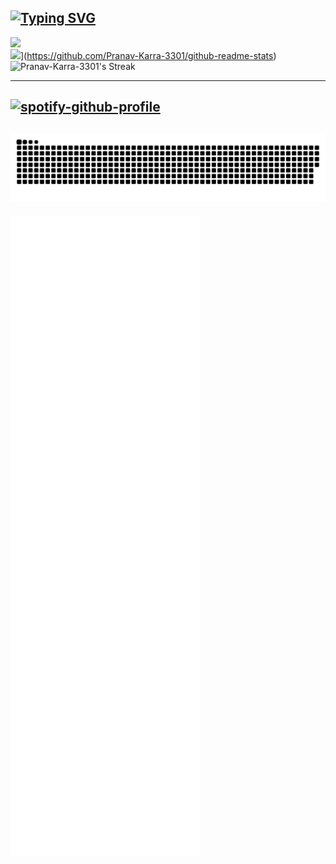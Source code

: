 [![Typing SVG](https://readme-typing-svg.demolab.com?font=Oswald&size=30&duration=3000&pause=70&color=009C4A&center=true&vCenter=true&multiline=true&repeat=false&random=false&width=650&height=200&lines=Hello!+My+name+is+Pranav+Karra;Welcome+to+my+Github+profile+%F0%9F%91%8B)](https://git.io/typing-svg)
---

[![](https://github-readme-stats.vercel.app/api?username=Pranav-Karra-3301&theme=transparent&show_icons=true&include_all_commits=true&hide_border=false&count_private=true&hide_title=false&hide_rank=true&icon_color=#00CCFF&title_color=#00CCFF&card_width=100)](https://github.com/anuraghazra/github-readme-stats)  
![](https://github-readme-stats.vercel.app/api/top-langs/?username=Pranav-Karra-3301&layout=compact&langs_count=10&theme=transparent&hide_title=true&hide_border=false&icon_color=#00CCFF&title_color=#00CCFF)](https://github.com/Pranav-Karra-3301/github-readme-stats)
![Pranav-Karra-3301's Streak](https://github-readme-streak-stats.herokuapp.com/?user=Pranav-Karra-3301&theme=transparent&hide_border=false)                                            

---
[![spotify-github-profile](https://spotify-github-profile.vercel.app/api/view?uid=31upcnx4lq5jkxajpswotik5wnuu&cover_image=true&theme=novatorem&show_offline=false&background_color=121212&interchange=true&bar_color=53b14f&bar_color_cover=false)](https://spotify-github-profile.vercel.app/api/view?uid=31upcnx4lq5jkxajpswotik5wnuu&redirect=true)
---
![Metrics](/github-contribution-grid-snake.svg)
---
![Metrics](/github-metrics.svg)
